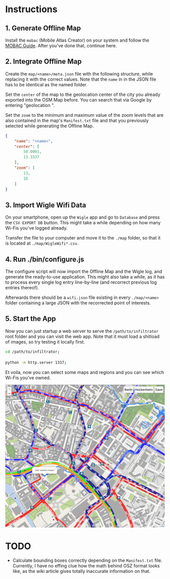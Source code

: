 
# Instructions

## 1. Generate Offline Map

Install the `mobac` (Mobile Atlas Creator) on your system and
follow the [MOBAC Guide](./guide/MOBAC.md). After you've done
that, continue here.


## 2. Integrate Offline Map

Create the `map/<name>/meta.json` file with the following structure,
while replacing it with the correct values. Note that the `name` in
in the JSON file has to be identical as the named folder.

Set the `center` of the map to the geolocation center of the city
you already exported into the OSM Map before. You can search that
via Google by entering "geolocation <City>".

Set the `zoom` to the minimum and maximum value of the zoom levels
that are also contained in the map's `Manifest.txt` file and that
you previously selected while generating the Offline Map.

```json
{
	"name": "<name>",
	"center": [
		50.0001,
		13.3337
	],
	"zoom": [
		13,
		16
	]
}
```


## 3. Import Wigle Wifi Data

On your smartphone, open up the `Wigle` app and go to `Database` and
press the `CSV EXPORT DB` button. This might take a while depending
on how many Wi-Fis you've logged already.

Transfer the file to your computer and move it to the `./map` folder,
so that it is located at `./map/WigleWifi*.csv`.


## 4. Run ./bin/configure.js

The configure script will now import the Offline Map and the Wigle log,
and generate the ready-to-use application. This might also take a while,
as it has to process every single log entry line-by-line (and recorrect
previous log entries thereof).

Afterwards there should be a `wifi.json` file existing in every `./map/<name>`
folder containing a large JSON with the recorrected point of interests.


## 5. Start the App

Now you can just startup a web server to serve the `/path/to/infiltrator`
root folder and you can visit the web app. Note that it must load a shitload
of images, so try testing it locally first.

```bash
cd /path/to/infiltrator;

python -m http.server 1337;
```

Et voila, now you can select some maps and regions and you can see which
Wi-Fis you've owned.

![10-infiltrator-app](./guide/10-infiltrator-app.jpg)


# TODO

- Calculate bounding boxes correctly depending on the `Manifest.txt` file.
  Currently, I have no effing clue how the math behind OSZ format looks like,
  as the wiki article gives totally inaccurate information on that.

